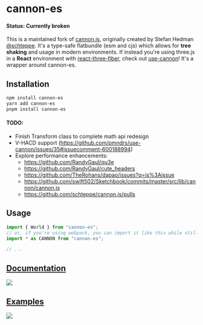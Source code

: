 # cannon-es
#### Status: Currently broken

This is a maintained fork of [cannon.js](https://github.com/schteppe/cannon.js), originally created by Stefan Hedman [@schteppe](https://github.com/schteppe).
It's a type-safe flatbundle (esm and cjs) which allows for **tree shaking** and usage in modern environments.
If instead you're using three.js in a **React** environment with [react-three-fiber](https://github.com/pmndrs/react-three-fiber), check out [use-cannon](https://github.com/pmndrs/use-cannon)! It's a wrapper around cannon-es.

## Installation

```bash
npm install cannon-es
yarn add cannon-es
pnpm install cannon-es
```
#### TODO:

- Finish Transform class to complete math api redesign
- V-HACD support (https://github.com/pmndrs/use-cannon/issues/35#issuecomment-600188994)
- Explore performance enhancements:
  - https://github.com/RandyGaul/qu3e
  - https://github.com/RandyGaul/cute_headers
  - https://github.com/TheRohans/dapao/issues?q=is%3Aissue
  - https://github.com/swift502/Sketchbook/commits/master/src/lib/cannon/cannon.js
  - https://github.com/schteppe/cannon.js/pulls

## Usage

```js
import { World } from "cannon-es";
// or, if you're using webpack, you can import it like this while still taking advantage of tree shaking:
import * as CANNON from "cannon-es";

// ...
```

## [Documentation](https://pmndrs.github.io/cannon-es/docs/)

[![](https://github.com/pmndrs/cannon-es/raw/master/screenshots/docs.png)](https://pmndrs.github.io/cannon-es/docs/)

## [Examples](https://pmndrs.github.io/cannon-es/)

[![](https://github.com/pmndrs/cannon-es/raw/master/screenshots/examples.png)](https://pmndrs.github.io/cannon-es/)

